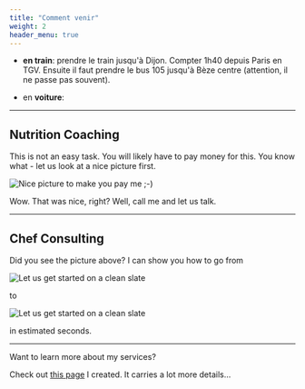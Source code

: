 ```yaml
---
title: "Comment venir"
weight: 2
header_menu: true
---
```


* **en train**: prendre le train jusqu'à Dijon. Compter 1h40 depuis Paris en TGV.
Ensuite il faut prendre le bus 105 jusqu'à Bèze centre (attention, il ne passe pas souvent).

* en **voiture**:

---

## Nutrition Coaching

This is not an easy task. You will likely have to pay money for this. You know what - let us look at a nice picture first.

![Nice picture to make you pay me ;-)](images/selective-focus-photography-of-pasta-with-tomato-and-basil-1279330.jpg)

Wow. That was nice, right? Well, call me and let us talk.

---

## Chef Consulting

Did you see the picture above? I can show you how to go from

![Let us get started on a clean slate](images/board-bunch-cooking-food-349609.jpg)

to

![Let us get started on a clean slate](images/woman-pouring-juice-on-glass-3184192.jpg)

in estimated seconds.

---

Want to learn more about my services?

Check out [this page](services) I created. It carries a lot more details...
